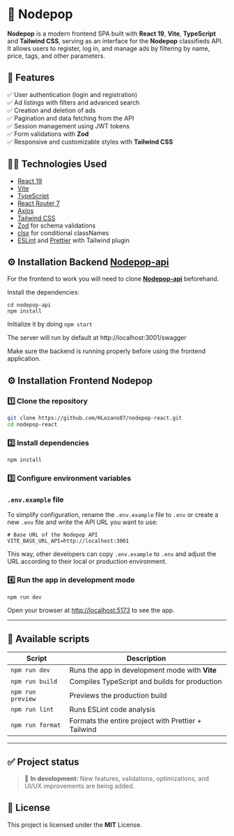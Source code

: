 # 🛒 Nodepop

**Nodepop** is a modern frontend SPA built with **React 19**, **Vite**, **TypeScript** and **Tailwind CSS**, serving as an interface for the **Nodepop** classifieds API.  
It allows users to register, log in, and manage ads by filtering by name, price, tags, and other parameters.


## 🚀 Features

✅ User authentication (login and registration)  
✅ Ad listings with filters and advanced search  
✅ Creation and deletion of ads  
✅ Pagination and data fetching from the API  
✅ Session management using JWT tokens  
✅ Form validations with **Zod**  
✅ Responsive and customizable styles with **Tailwind CSS**


## 🧑‍💻 Technologies Used

- [React 19](https://react.dev/)
- [Vite](https://vitejs.dev/)
- [TypeScript](https://www.typescriptlang.org/)
- [React Router 7](https://reactrouter.com/en/main)
- [Axios](https://axios-http.com/)
- [Tailwind CSS](https://tailwindcss.com/)
- [Zod](https://zod.dev/) for schema validations
- [clsx](https://github.com/lukeed/clsx) for conditional classNames
- [ESLint](https://eslint.org/) and [Prettier](https://prettier.io/) with Tailwind plugin


## ⚙️ Installation Backend **[Nodepop-api](https://github.com/davidjj76/nodepop-api.git)**
For the frontend to work you will need to clone **[Nodepop-api](https://github.com/davidjj76/nodepop-api.git)** beforehand.

Install the dependencies:

```
cd nodepop-api
npm install
```

Initialize it by doing `npm start`

The server will run by default at http://localhost:3001/swagger

Make sure the backend is running properly before using the frontend application.


## ⚙️ Installation Frontend Nodepop

### 1️⃣ Clone the repository

```bash
git clone https://github.com/HLozano87/nodepop-react.git
cd nodepop-react
````

### 2️⃣ Install dependencies

```bash
npm install
```

### 3️⃣ Configure environment variables

### `.env.example` file

To simplify configuration, rename the `.env.example` file to `.env` or create a new `.env` file and write the API URL you want to use:

```env
# Base URL of the Nodepop API
VITE_BASE_URL_API=http://localhost:3001
```

This way, other developers can copy `.env.example` to `.env` and adjust the URL according to their local or production environment.



### 4️⃣ Run the app in development mode

```bash
npm run dev
```

Open your browser at [http://localhost:5173](http://localhost:5173) to see the app.

---

## 🧩 Available scripts

| Script            | Description                                         |
| ----------------- | --------------------------------------------------- |
| `npm run dev`     | Runs the app in development mode with **Vite**      |
| `npm run build`   | Compiles TypeScript and builds for production       |
| `npm run preview` | Previews the production build                       |
| `npm run lint`    | Runs ESLint code analysis                           |
| `npm run format`  | Formats the entire project with Prettier + Tailwind |

---

## ✅ Project status

> 🚧 **In development:** New features, validations, optimizations, and UI/UX improvements are being added.


## 📜 License

This project is licensed under the **MIT** License.

